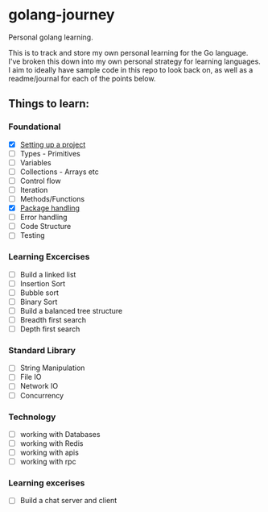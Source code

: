 # golang-journey
Personal golang learning.

This is to track and store my own personal learning for the Go language.
I've broken this down into my own personal strategy for learning languages.
I aim to ideally have sample code in this repo to look back on, as well as a readme/journal for each of the points below.

## Things to learn:

### Foundational
- [x] [Setting up a project](https://github.com/mikepepping/golang-journey/tree/main/setup-project)
- [ ] Types - Primitives
- [ ] Variables
- [ ] Collections - Arrays etc
- [ ] Control flow
- [ ] Iteration
- [ ] Methods/Functions
- [x] [Package handling](https://github.com/mikepepping/golang-journey/tree/main/package-handling)
- [ ] Error handling
- [ ] Code Structure
- [ ] Testing

### Learning Excercises
- [ ] Build a linked list
- [ ] Insertion Sort
- [ ] Bubble sort
- [ ] Binary Sort
- [ ] Build a balanced tree structure
- [ ] Breadth first search
- [ ] Depth first search

### Standard Library
- [ ] String Manipulation
- [ ] File IO
- [ ] Network IO
- [ ] Concurrency

### Technology
- [ ] working with Databases
- [ ] working with Redis
- [ ] working with apis
- [ ] working with rpc

### Learning excerises
- [ ] Build a chat server and client
